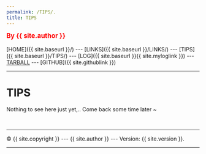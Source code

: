 ```yaml
---
permalink: /TIPS/.
title: TIPS
---
```

<span style="color:red; font-weight:bold; font-size:larger;">By {{ site.author }}</span>
<br><br>
[HOME]({{ site.baseurl }}/) ---
[LINKS]({{ site.baseurl }}/LINKS/) ---
[TIPS]({{ site.baseurl }}/TIPS/) ---
[LOG]({{ site.baseurl }}{{ site.myloglink }}) ---
[TARBALL](SandBox/cbkadal.tar.xz) ---
[GITHUB]({{ site.githublink }})
<br>
<hr>

# TIPS
Nothing to see here just yet,.. Come back some time later ~

<br>
<hr>
&copy; {{ site.copyright }} --- {{ site.author }} --- Version: {{ site.version }}.
<hr>
<br>

